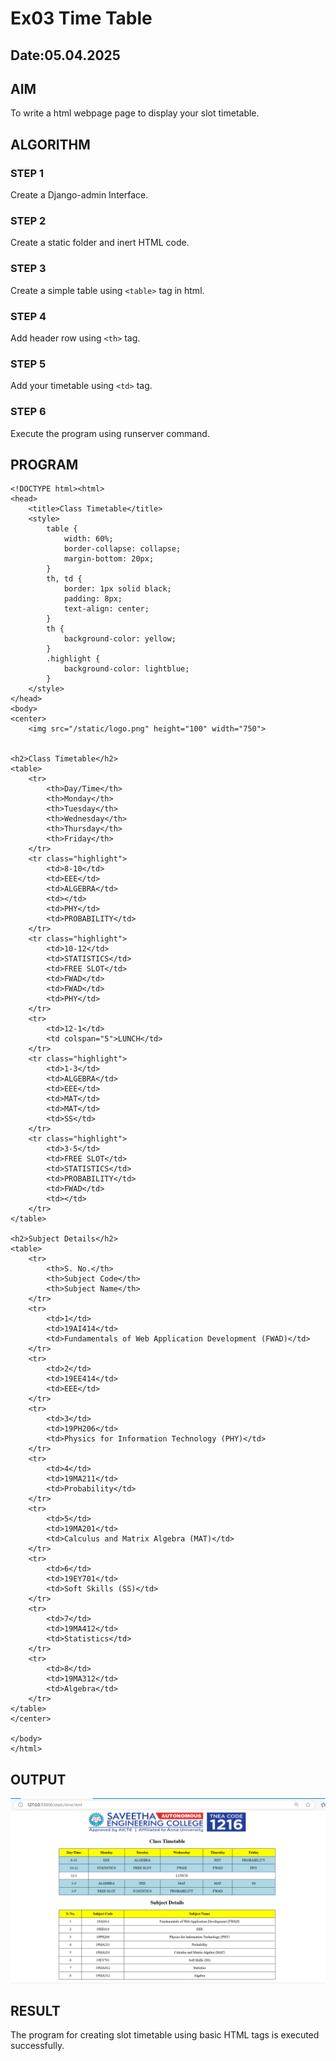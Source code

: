 # Ex03 Time Table
## Date:05.04.2025

## AIM
To write a html webpage page to display your slot timetable.

## ALGORITHM
### STEP 1
Create a Django-admin Interface.

### STEP 2
Create a static folder and inert HTML code.

### STEP 3
Create a simple table using ```<table>``` tag in html.

### STEP 4
Add header row using ```<th>``` tag.

### STEP 5
Add your timetable using ```<td>``` tag.

### STEP 6
Execute the program using runserver command.

## PROGRAM
```
<!DOCTYPE html><html>
<head>
    <title>Class Timetable</title>
    <style>
        table {
            width: 60%;
            border-collapse: collapse;
            margin-bottom: 20px;
        }
        th, td {
            border: 1px solid black;
            padding: 8px;
            text-align: center;
        }
        th {
            background-color: yellow;
        }
        .highlight {
            background-color: lightblue;
        }
    </style>
</head>
<body>
<center>
    <img src="/static/logo.png" height="100" width="750">

    
<h2>Class Timetable</h2>
<table>
    <tr>
        <th>Day/Time</th>
        <th>Monday</th>
        <th>Tuesday</th>
        <th>Wednesday</th>
        <th>Thursday</th>
        <th>Friday</th>
    </tr>
    <tr class="highlight">
        <td>8-10</td>
        <td>EEE</td>
        <td>ALGEBRA</td>
        <td></td>
        <td>PHY</td>
        <td>PROBABILITY</td>
    </tr>
    <tr class="highlight">
        <td>10-12</td>
        <td>STATISTICS</td>
        <td>FREE SLOT</td>
        <td>FWAD</td>
        <td>FWAD</td>
        <td>PHY</td>
    </tr>
    <tr>
        <td>12-1</td>
        <td colspan="5">LUNCH</td>
    </tr>
    <tr class="highlight">
        <td>1-3</td>
        <td>ALGEBRA</td>
        <td>EEE</td>
        <td>MAT</td>
        <td>MAT</td>
        <td>SS</td>
    </tr>
    <tr class="highlight">
        <td>3-5</td>
        <td>FREE SLOT</td>
        <td>STATISTICS</td>
        <td>PROBABILITY</td>
        <td>FWAD</td>
        <td></td>
    </tr>
</table>

<h2>Subject Details</h2>
<table>
    <tr>
        <th>S. No.</th>
        <th>Subject Code</th>
        <th>Subject Name</th>
    </tr>
    <tr>
        <td>1</td>
        <td>19AI414</td>
        <td>Fundamentals of Web Application Development (FWAD)</td>
    </tr>
    <tr>
        <td>2</td>
        <td>19EE414</td>
        <td>EEE</td>
    </tr>
    <tr>
        <td>3</td>
        <td>19PH206</td>
        <td>Physics for Information Technology (PHY)</td>
    </tr>
    <tr>
        <td>4</td>
        <td>19MA211</td>
        <td>Probability</td>
    </tr>
    <tr>
        <td>5</td>
        <td>19MA201</td>
        <td>Calculus and Matrix Algebra (MAT)</td>
    </tr>
    <tr>
        <td>6</td>
        <td>19EY701</td>
        <td>Soft Skills (SS)</td>
    </tr>
    <tr>
        <td>7</td>
        <td>19MA412</td>
        <td>Statistics</td>
    </tr>
    <tr>
        <td>8</td>
        <td>19MA312</td>
        <td>Algebra</td>
    </tr>
</table>
</center>

</body>
</html>
```

## OUTPUT
![alt text](<slot timetable.png>)

## RESULT
The program for creating slot timetable using basic HTML tags is executed successfully.
